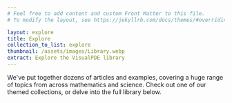 ```yaml
---
# Feel free to add content and custom Front Matter to this file.
# To modify the layout, see https://jekyllrb.com/docs/themes/#overriding-theme-defaults

layout: explore
title: Explore
collection_to_list: explore
thumbnail: /assets/images/Library.webp
extract: Explore the VisualPDE library
---
```


We've put together dozens of articles and examples, covering a huge range of topics from across mathematics and science. Check out one of our themed collections, or delve into the full library below.